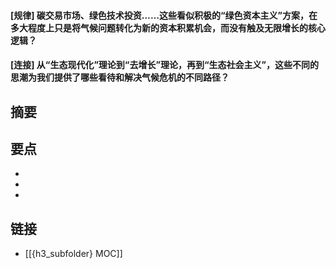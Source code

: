 #### [规律] 碳交易市场、绿色技术投资……这些看似积极的“绿色资本主义”方案，在多大程度上只是将气候问题转化为新的资本积累机会，而没有触及无限增长的核心逻辑？


#### [连接] 从“生态现代化”理论到“去增长”理论，再到“生态社会主义”，这些不同的思潮为我们提供了哪些看待和解决气候危机的不同路径？


## 摘要


## 要点

- 
- 
- 

## 链接

- [[{h3_subfolder} MOC]]
